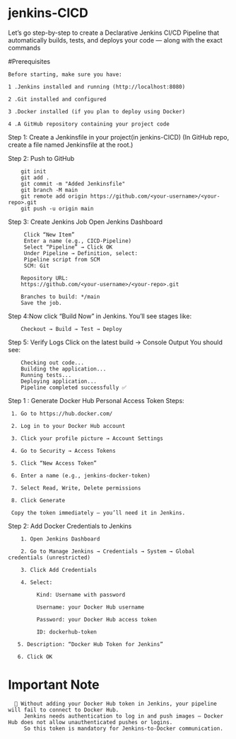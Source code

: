 # jenkins-CICD
Let’s go step-by-step to create a Declarative Jenkins CI/CD Pipeline that automatically builds, tests, and deploys your code — along with the exact commands


#Prerequisites



    Before starting, make sure you have:

    1 .Jenkins installed and running (http://localhost:8080)

    2 .Git installed and configured

    3 .Docker installed (if you plan to deploy using Docker)

    4 .A GitHub repository containing your project code


Step 1: Create a Jenkinsfile in your project(in jenkins-CICD)
        (In GitHub repo, create a file named Jenkinsfile at the root.)

Step 2: Push to GitHub

        git init
        git add .
        git commit -m "Added Jenkinsfile"
        git branch -M main
        git remote add origin https://github.com/<your-username>/<your-repo>.git
        git push -u origin main


Step 3: Create Jenkins Job
        Open Jenkins Dashboard

         Click “New Item”
         Enter a name (e.g., CICD-Pipeline)
         Select “Pipeline” → Click OK
         Under Pipeline → Definition, select:
         Pipeline script from SCM
         SCM: Git

        Repository URL:
        https://github.com/<your-username>/<your-repo>.git

        Branches to build: */main
        Save the job.


 Step 4:Now click “Build Now” in Jenkins.
        You’ll see stages like:

        Checkout → Build → Test → Deploy

        
Step 5: Verify Logs
        Click on the latest build → Console Output
        You should see:

        Checking out code...
        Building the application...
        Running tests...
        Deploying application...
        Pipeline completed successfully ✅



        

Step 1 : Generate Docker Hub Personal Access Token
Steps:

     1. Go to https://hub.docker.com/
 
     2. Log in to your Docker Hub account

     3. Click your profile picture → Account Settings

     4. Go to Security → Access Tokens

     5. Click “New Access Token”

     6. Enter a name (e.g., jenkins-docker-token)

     7. Select Read, Write, Delete permissions

     8. Click Generate

     Copy the token immediately — you’ll need it in Jenkins.


Step 2: Add Docker Credentials to Jenkins

        1. Open Jenkins Dashboard

        2. Go to Manage Jenkins → Credentials → System → Global credentials (unrestricted)

        3. Click Add Credentials

        4. Select:

             Kind: Username with password

             Username: your Docker Hub username

             Password: your Docker Hub access token

             ID: dockerhub-token

       5. Description: “Docker Hub Token for Jenkins”

       6. Click OK





# Important Note

      🔴 Without adding your Docker Hub token in Jenkins, your pipeline will fail to connect to Docker Hub.
         Jenkins needs authentication to log in and push images — Docker Hub does not allow unauthenticated pushes or logins.
         So this token is mandatory for Jenkins-to-Docker communication.
